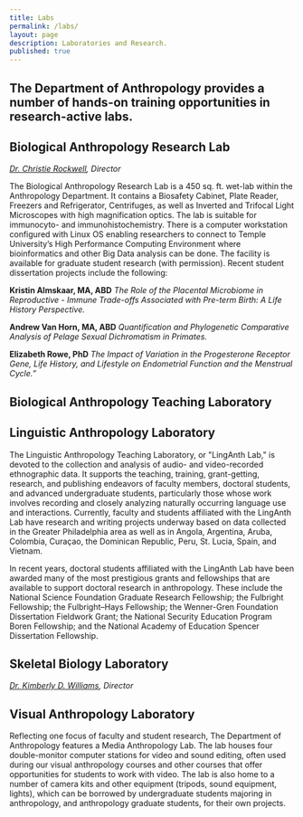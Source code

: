 ```yaml
---
title: Labs
permalink: /labs/
layout: page
description: Laboratories and Research.
published: true
---
```

##  The Department of Anthropology provides a number of hands-on training opportunities in research-active labs.

## Biological Anthropology Research Lab

_[Dr. Christie Rockwell](mailto:christie.rockwell@temple.edu), Director_

The Biological Anthropology Research Lab is a 450 sq. ft. wet-lab within the Anthropology Department. It contains a Biosafety Cabinet, Plate Reader, Freezers and Refrigerator, Centrifuges, as well as Inverted and Trifocal Light Microscopes with high magnification optics. The lab is suitable for immunocyto- and immunohistochemistry. There is a computer workstation configured with Linux OS enabling researchers to connect to Temple University’s High Performance Computing Environment where bioinformatics and other Big Data analysis can be done. The facility is available for graduate student research (with permission). Recent student dissertation projects include the following:
 
**Kristin Almskaar, MA, ABD**
_The Role of the Placental Microbiome in Reproductive - Immune Trade-offs Associated with Pre-term Birth: A Life History Perspective._
 
**Andrew Van Horn, MA, ABD**
_Quantification and Phylogenetic Comparative Analysis of Pelage Sexual Dichromatism in Primates._
 
**Elizabeth Rowe, PhD**
_The Impact of Variation in the Progesterone Receptor Gene, Life History, and Lifestyle on Endometrial Function and the Menstrual Cycle.”_

## Biological Anthropology Teaching Laboratory

## Linguistic Anthropology Laboratory

The Linguistic Anthropology Teaching Laboratory, or "LingAnth Lab," is devoted to the collection and analysis of audio- and video-recorded ethnographic data.  It supports the teaching, training, grant-getting, research, and publishing endeavors of faculty members, doctoral students, and advanced undergraduate students, particularly those whose work involves recording and closely analyzing naturally occurring language use and interactions.  Currently, faculty and students affiliated with the LingAnth Lab have research and writing projects underway based on data collected in the Greater Philadelphia area as well as in Angola, Argentina, Aruba, Colombia, Curaçao, the Dominican Republic, Peru, St. Lucia, Spain, and Vietnam. 

In recent years, doctoral students affiliated with the LingAnth Lab have been awarded many of the most prestigious grants and fellowships that are available to support doctoral research in anthropology.  These include the National Science Foundation Graduate Research Fellowship; the Fulbright Fellowship; the Fulbright–Hays Fellowship; the Wenner-Gren Foundation Dissertation Fieldwork Grant; the National Security Education Program Boren Fellowship; and the National Academy of Education Spencer Dissertation Fellowship.

## Skeletal Biology Laboratory

_[Dr. Kimberly D. Williams](mailto:kimberwilliams@temple.edu), Director_ 

## Visual Anthropology Laboratory

Reflecting one focus of faculty and student research, The Department of Anthropology features a Media Anthropology Lab. The lab houses four double-monitor computer stations for video and sound editing, often used during our visual anthropology courses and other courses that offer opportunities for students to work with video. The lab is also home to a number of camera kits and other equipment (tripods, sound equipment, lights), which can be borrowed by undergraduate students majoring in anthropology, and anthropology graduate students, for their own projects.






